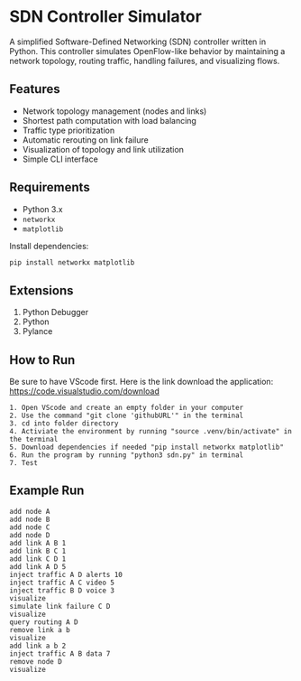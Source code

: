 # SDN Controller Simulator

A simplified Software-Defined Networking (SDN) controller written in Python. This controller simulates OpenFlow-like behavior by maintaining a network topology, routing traffic, handling failures, and visualizing flows.

## Features

- Network topology management (nodes and links)
- Shortest path computation with load balancing
- Traffic type prioritization
- Automatic rerouting on link failure
- Visualization of topology and link utilization
- Simple CLI interface



## Requirements

- Python 3.x
- `networkx`
- `matplotlib`

Install dependencies:

```bash
pip install networkx matplotlib
```

## Extensions
1. Python Debugger
2. Python
3. Pylance

## How to Run
Be sure to have VScode first. Here is the link download the application: https://code.visualstudio.com/download

```
1. Open VScode and create an empty folder in your computer
2. Use the command "git clone 'githubURL'" in the terminal
3. cd into folder directory
4. Activiate the environment by running "source .venv/bin/activate" in the terminal 
5. Download dependencies if needed "pip install networkx matplotlib"
6. Run the program by running "python3 sdn.py" in terminal
7. Test
```

## Example Run
```
add node A
add node B
add node C
add node D
add link A B 1
add link B C 1
add link C D 1
add link A D 5
inject traffic A D alerts 10
inject traffic A C video 5
inject traffic B D voice 3
visualize
simulate link failure C D
visualize
query routing A D
remove link a b
visualize
add link a b 2
inject traffic A B data 7
remove node D
visualize
```

